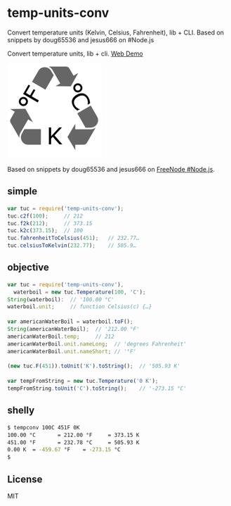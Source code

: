 ﻿
<!--#echo json="package.json" key="name" underline="=" -->
temp-units-conv
===============
<!--/#echo -->

<!--#echo json="package.json" key="description" -->
Convert temperature units (Kelvin, Celsius, Fahrenheit), lib + CLI. Based on
snippets by doug65536 and jesus666 on #Node.js
<!--/#echo -->

Convert temperature units, lib + cli.
[Web Demo](https://mk-pmb.github.io/temp-units-conv-node/tempconv.web.html)

![unit conversions](https://github.com/mk-pmb/temp-units-conv-node/raw/master/img/units-rccl-215px.png)

Based on snippets by doug65536 and jesus666 on [FreeNode #Node.js](irc://irc.freenode.net/Node.js).


simple
------

```javascript
var tuc = require('temp-units-conv');
tuc.c2f(100);     // 212
tuc.f2k(212);     // 373.15
tuc.k2c(373.15);  // 100
tuc.fahrenheitToCelsius(451);   // 232.77…
tuc.celsiusToKelvin(232.77);    // 505.9…
```

objective
---------

```javascript
var tuc = require('temp-units-conv'),
  waterboil = new tuc.Temperature(100, 'C');
String(waterboil):  // '100.00 °C'
waterboil.unit;     // function Celsius(c) {…}

var americanWaterBoil = waterboil.toF();
String(americanWaterBoil);  // '212.00 °F'
americanWaterBoil.temp;     // 212
americanWaterBoil.unit.nameLong;  // 'degrees Fahrenheit'
americanWaterBoil.unit.nameShort; // '°F'

(new tuc.F(451)).toUnit('K').toString();  // '505.93 K'

var tempFromString = new tuc.Temperature('0 K');
tempFromString.toUnit('C').toString();    // '-273.15 °C'
```

shelly
------

```bash
$ tempconv 100C 451F 0K
100.00 °C       = 212.00 °F     = 373.15 K
451.00 °F       = 232.78 °C     = 505.93 K
0.00 K  = -459.67 °F    = -273.15 °C
$
```





<!--#toc stop="scan" -->


License
-------
<!--#echo json="package.json" key=".license" -->
MIT
<!--/#echo -->
